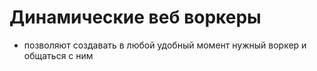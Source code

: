 # Динамические веб воркеры
* позволяют создавать в любой удобный момент нужный воркер и общаться с ним

